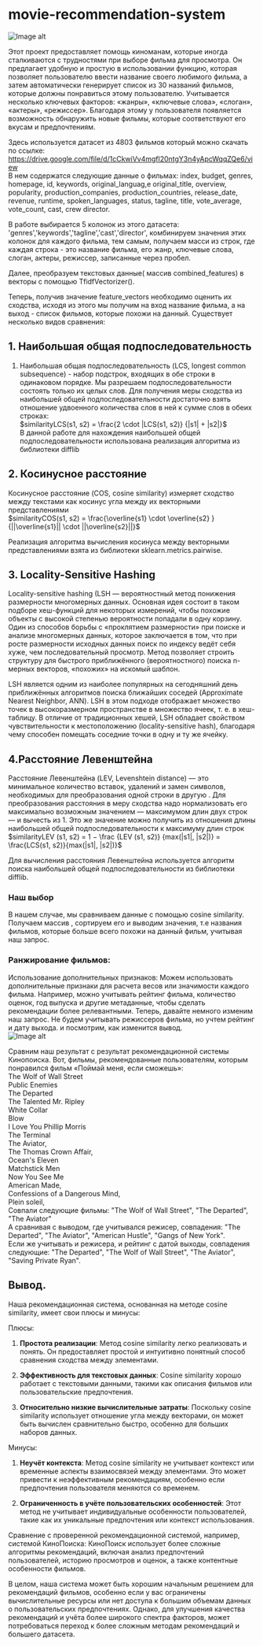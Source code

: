 # movie-recommendation-system
![Image alt](https://github.com/sitoramonova/movie-recommendation-system/blob/main/%D0%B4%D0%B8%20%D0%BA%D0%B0%D0%BF%D1%80%D0%B8%D0%BE.png)

Этот проект предоставляет помощь киноманам, которые иногда сталкиваются с трудностями при выборе фильма для просмотра. Он предлагает удобную и простую в использовании функцию, которая позволяет пользователю ввести название своего любимого фильма, а затем автоматически генерирует список из 30 названий фильмов, которые должны понравиться этому пользователю.
Учитывается несколько ключевых факторов: «жанры», «ключевые слова», «слоган», «актеры», «режиссер». Благодаря этому у пользователя появляется возможность обнаружить новые фильмы, которые соответствуют его вкусам и предпочтениям. <br/>

Здесь используется датасет из 4803 фильмов который можно скачать по ссылке: https://drive.google.com/file/d/1cCkwiVv4mgfl20ntgY3n4yApcWqqZQe6/view<br/>
В нем содержатся следующие данные о фильмах: index, budget, genres, homepage, id, keywords, original_languag,e original_title, overview, popularity, production_companies, production_countries, release_date, revenue, 
runtime, spoken_languages, status, tagline, title, vote_average, vote_count, cast, crew director. <br/>

В работе выбирается 5 колонок из этого датасета: 'genres','keywords','tagline','cast','director', комбинируем значения этих колонок для каждого фильма, тем самым, получаем масси из строк, где каждая строка - это название фильма, его жанр, ключевые слова, слоган, актеры, режиссер, записанные через пробел.<br/>

Далее, преобразуем текстовых данные( массив combined_features) в векторы с помощью TfidfVectorizer().<br/>

Теперь, получив значение feature_vectors необходимо оценить их сходства, исходя из этого мы получим на вход название фильма, а на выход - список фильмов, которые похожи на данный.
Существует несколько видов сравнения: <br/>
## 1. Наибольшая общая подпоследовательность
1. Наибольшая общая подпоследовательность (LCS, longest common subsequence) - набор подстрок, входящих в обе строки в одинаковом
порядке. Мы разрешаем подпоследовательности состоять только их целых слов. Для получения меры сходства из наибольшей
общей подпоследовательности достаточно взять отношение удвоенного
количества слов в ней к сумме слов в обеих строках:<br/>
$similarityLCS(s1, s2) = \frac{2 \cdot |LCS(s1, s2)} {|s1| + |s2|}$<br/>
В данной работе для нахождения наибольшей общей подпоследовательности использована реализация алгоритма из библиотеки difflib<br/>
## 2. Косинусное расстояние<br/>
Косинусное расстояние (COS, cosine similarity) измеряет сходство
между текстами как косинус угла между их векторными представлениями <br/>
$similarityCOS(s1, s2) = \frac{\overline{s1} \cdot \overline{s2} }{||\overline{s1}|| \cdot ||\overline{s2}||}$ <br/>

Реализация алгоритма вычисления косинуса между векторными представлениями взята из библиотеки sklearn.metrics.pairwise.<br/>
## 3. Locality-Sensitive Hashing <br/>
Locality-sensitive hashing (LSH — вероятностный метод понижения размерности многомерных данных. Основная идея состоит в таком подборе хеш-функций для некоторых измерений, чтобы похожие объекты с высокой степенью вероятности попадали в одну корзину. Один из способов борьбы с «проклятием размерности» при поиске и анализе многомерных данных, которое заключается в том, что при росте размерности исходных данных поиск по индексу ведёт себя хуже, чем последовательный просмотр. Метод позволяет строить структуру для быстрого приближённого (вероятностного) поиска n-мерных векторов, «похожих» на искомый шаблон.

LSH является одним из наиболее популярных на сегодняшний день приближённых алгоритмов поиска ближайших соседей (Approximate Nearest Neighbor, ANN). LSH в этом подходе отображает множество точек в высокоразмерном пространстве в множество ячеек, т. е. в хеш-таблицу. В отличие от традиционных хешей, LSH обладает свойством чувствительности к местоположению (locality-sensitive hash), благодаря чему способен помещать соседние точки в одну и ту же ячейку.<br/>
## 4.Расстояние Левенштейна <br/>
Расстояние Левенштейна (LEV, Levenshtein distance) — это минимальное количество вставок, удалений и замен символов, необходимых
для преобразования одной строки в другую . Для преобразования
расстояния в меру сходства надо нормализовать его максимально возможным значением — максимумом длин двух строк — и вычесть из 1.
Это же значение можно получить из отношения длины наибольшей
общей подпоследовательности к максимуму длин строк <br/>
$similarityLEV (s1, s2) = 1 − \frac {LEV (s1, s2)} {max(|s1|, |s2|)} = \frac{LCS(s1, s2)}{max(|s1|, |s2|)}$ <br/>

Для вычисления расстояния Левенштейна используется алгоритм поиска наибольшей общей подпоследовательности из
библиотеки difflib.<br/>
### Наш выбор
В нашем случае, мы сравниваем данные с помощью cosine similarity. Получаем массив , сортируем его и выводим значения, т.е названия фильмов, которые больше всего похожи на данный фильм, учитывая наш запрос. <br/>


### Ранжирование фильмов:
Использование дополнительных признаков: Mожем использовать дополнительные признаки для расчета весов или значимости каждого фильма. Например, можно учитывать рейтинг фильма, количество оценок, год выпуска и другие метаданные, чтобы сделать рекомендации более релевантными.
Теперь, давайте немного изменим наш запрос. Не будем учитывать режиссеров фильма, но учтем рейтинг и дату выхода. и посмотрим, как изменится вывод.<br/> 
![Image alt](https://github.com/sitoramonova/movie-recommendation-system/blob/main/m_merged.png) <br/>

Сравним наш результат с результат рекомендационной системы Кинопоиска. Вот, фильмы, рекомендованные пользователям, которым понравился фильм «Поймай меня, если сможешь»: <br/>
The Wolf of Wall Street<br/>
Public Enemies<br/>
The Departed<br/>
The Talented Mr. Ripley<br/>
White Collar<br/>
Blow<br/>
I Love You Phillip Morris<br/>
The Terminal<br/>
The Aviator,<br/>
The Thomas Crown Affair,<br/>
Ocean's Eleven<br/>
Matchstick Men<br/>
Now You See Me<br/>
American Made,<br/>
Confessions of a Dangerous Mind,<br/>
Plein soleil,<br/>
Совпали следующие фильмы: "The Wolf of Wall Street", "The Departed", "The Aviator"<br/>
А сравнивая с выводом, где учитывался режисер, совпадения: "The Departed", "The Aviator", "American Hustle", "Gangs of New York". <br/>
Если же учитывать и режисера, и рейтинг с датой выходы, совпадения следующие: "The Departed", "The Wolf of Wall Street", "The Aviator", "Saving Private Ryan".
## Вывод.
Наша рекомендационная система, основанная на методе cosine similarity, имеет свои плюсы и минусы:

Плюсы:

1. **Простота реализации**: Метод cosine similarity легко реализовать и понять. Он предоставляет простой и интуитивно понятный способ сравнения сходства между элементами.
   
2. **Эффективность для текстовых данных**: Cosine similarity хорошо работает с текстовыми данными, такими как описания фильмов или пользовательские предпочтения.

3. **Относительно низкие вычислительные затраты**: Поскольку cosine similarity использует отношение угла между векторами, он может быть вычислен сравнительно быстро, особенно для больших наборов данных.

Минусы:

1. **Неучёт контекста**: Метод cosine similarity не учитывает контекст или временные аспекты взаимосвязей между элементами. Это может привести к неэффективным рекомендациям, особенно если предпочтения пользователя меняются со временем.

2. **Ограниченность в учёте пользовательских особенностей**: Этот метод не учитывает индивидуальные особенности пользователей, такие как их уникальные предпочтения или контекст использования.

Сравнение с проверенной рекомендационной системой, например, системой КиноПоиска:
КиноПоиск использует более сложные алгоритмы рекомендаций, включая анализ предпочтений пользователей, историю просмотров и оценок, а также контентные особенности фильмов.

В целом, наша система может быть хорошим начальным решением для рекомендаций фильмов, особенно если у вас ограничены вычислительные ресурсы или нет доступа к большим объемам данных о пользовательских предпочтениях. Однако, для улучшения качества рекомендаций и учёта более широкого спектра факторов, может потребоваться переход к более сложным методам рекомендаций и большего датасета.

